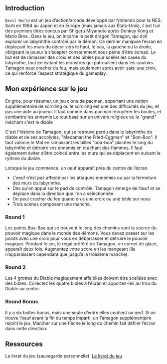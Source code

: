 ## Introduction
<code>Devil World</code> est un jeu d’action/arcade développé par Nintendo pour la NES. Sorti en 1984 au Japon et en Europe (mais jamais aux États-Unis), il est l’un des premiers titres conçus par Shigeru Miyamoto après Donkey Kong et Mario Bros..
Dans le jeu, on incarne le petit dragon Tamagon, qui doit explorer un labyrinthe contrôlé par le démon. Ce dernier manipule l’écran en déplaçant les murs du décor vers le haut, le bas, la gauche ou la droite, obligeant le joueur à s’adapter constamment sous peine d’être écrasé.
Le but est de ramasser des croix et des bibles pour sceller les cases du labyrinthe, tout en évitant les monstres qui patrouillent dans les couloirs. Tamagon peut cracher du feu, mais seulement après avoir saisi une croix, ce qui renforce l’aspect stratégique du gameplay.

## Mon expérience sur le jeu
En gros, pour résumer, un jeu clone de pacman, apportant une notion supplémentaire de scrolling où le scrolling est une des difficultés du jeu, et pas une aide au joueur. Il faut comme dans pacman récupérer les boules, et combattre les ennemis Le tout basé sur un univers religieux où le "grand" méchant c'est le diable

C'est l'histoire de Tamagon, qui se retrouve perdu dans le labyrinthe du diable et de ses accolytes, "Medaman the Fried-Eggman" et "Bon-Bon". Il faut vaincre le Mal en ramassant les billes "boa-boa" placées le long du labyrinthe et détruire vos ennemis en crachant des flammes. Il faut également éviter d’être coincé entre les murs qui se déplacent en suivant le rythme du diable.

Lorsque le jeu commence, un oeuf apparaît près du centre de l’écran.

- L’oeuf n’est pas affecté par les attaques ennemies ou par la fermeture des murs du labyrinthe.
- Dès qu'on appui sur le pad de contrôle, Tamagon émerge de l’œuf et se déplace dans la direction que l'on a sélectionnée.
- On peut cracher du feu quand on a une croix ou une bible sur nous
- Trois scènes composent une manche.

### Round 1
Les points Boa-Boa qui se trouvent le long des chemins sont la source du pouvoir magique dans le monde des démons. Vous devez passer sur les points avec une croix pour vous en débarrasser et détruire le pouvoir magique. Pendant le jeu, le régal préféré de Tamagon, un cornet de glace, apparaît deux fois. Augmentez votre score en les mangeant (ils n’apparaissent cependant que jusqu’à la troisième manche).

### Round 2
Les 4 grottes du Diable magiquement affaiblies doivent être scellées avec des bibles. Collectez les quatre bibles à l’écran et apportez-les au trou du Diable au centre.

### Round Bonus
Il y a six boîtes bonus, mais une seule d’entre elles contient un œuf. Si on trouve l’oeuf avant la fin du temps imparti, un Tamagon supplémentaire rejoint le jeu. Marcher sur une flèche le long du chemin fait défiler l’écran dans cette direction.

## Ressources
Le livret du jeu (sauvegarde personnelle): <a target="_blank" href="https://github.com/suspistew/blog-data-statics/blob/main/booklets/devil_world_nes.txt?raw=true">Le livret du jeu</a>